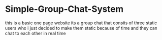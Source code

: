 # Simple-Group-Chat-System
this is a basic one page website its a group chat that consits of three static users who i just decided to make them static because of time and they can chat to each other in real time
